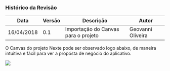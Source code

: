 ### Histórico da Revisão
| Data | Versão | Descrição | Autor |
|---|---|---|---|
| 16/04/2018| 0.1 |Importação do Canvas para o projeto | Geovanni Oliveira |

O Canvas do projeto Nexte pode ser observado logo abaixo, de maneira intuitiva e fácil para ver a  propósta de negócio do aplicativo.

![](https://i.imgur.com/RaBu1i4.png)
